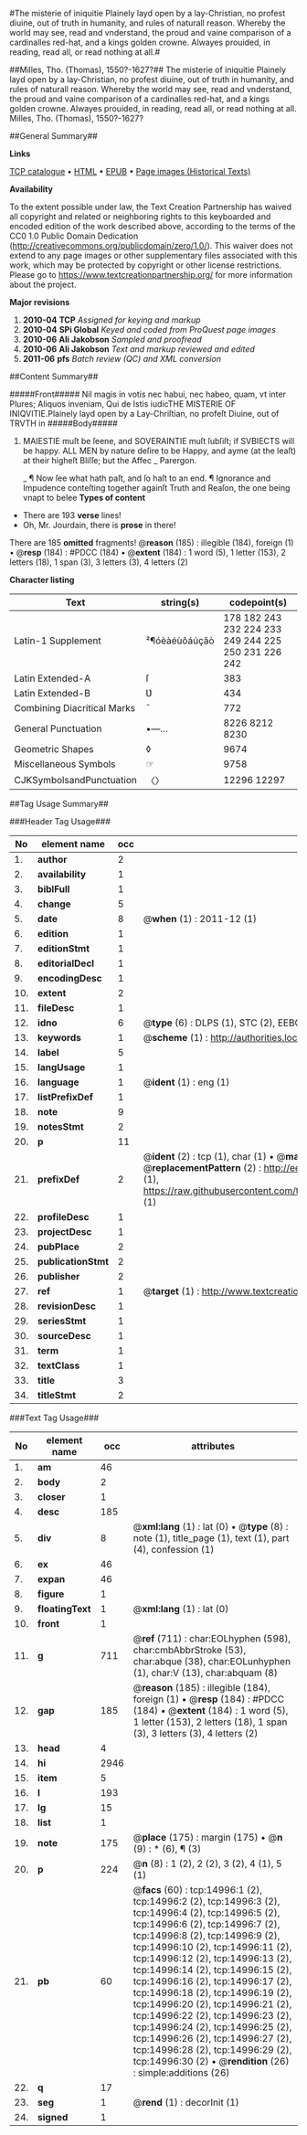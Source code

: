 #The misterie of iniquitie Plainely layd open by a lay-Christian, no profest diuine, out of truth in humanity, and rules of naturall reason. Whereby the world may see, read and vnderstand, the proud and vaine comparison of a cardinalles red-hat, and a kings golden crowne. Alwayes prouided, in reading, read all, or read nothing at all.#

##Milles, Tho. (Thomas), 1550?-1627?##
The misterie of iniquitie Plainely layd open by a lay-Christian, no profest diuine, out of truth in humanity, and rules of naturall reason. Whereby the world may see, read and vnderstand, the proud and vaine comparison of a cardinalles red-hat, and a kings golden crowne. Alwayes prouided, in reading, read all, or read nothing at all.
Milles, Tho. (Thomas), 1550?-1627?

##General Summary##

**Links**

[TCP catalogue](http://www.ota.ox.ac.uk/tcp/)  • 
[HTML](http://tei.it.ox.ac.uk/tcp/Texts-HTML/free/A07/A07554.html)  • 
[EPUB](http://tei.it.ox.ac.uk/tcp/Texts-EPUB/free/A07/A07554.epub) • 
[Page images (Historical Texts)](https://historicaltexts.jisc.ac.uk/eebo-99849825e)

**Availability**

To the extent possible under law, the Text Creation Partnership has waived all copyright and related or neighboring rights to this keyboarded and encoded edition of the work described above, according to the terms of the CC0 1.0 Public Domain Dedication (http://creativecommons.org/publicdomain/zero/1.0/). This waiver does not extend to any page images or other supplementary files associated with this work, which may be protected by copyright or other license restrictions. Please go to https://www.textcreationpartnership.org/ for more information about the project.

**Major revisions**

1. __2010-04__ __TCP__ *Assigned for keying and markup*
1. __2010-04__ __SPi Global__ *Keyed and coded from ProQuest page images*
1. __2010-06__ __Ali Jakobson__ *Sampled and proofread*
1. __2010-06__ __Ali Jakobson__ *Text and markup reviewed and edited*
1. __2011-06__ __pfs__ *Batch review (QC) and XML conversion*

##Content Summary##

#####Front#####
Nil magis in votis nec habui, nec habeo, quam, vt inter Plures; Aliquos inveniam, Qui de Istis iudicTHE MISTERIE OF INIQVITIE.Plainely layd open by a Lay-Chriſtian, no profeſt Diuine, out of TRVTH in 
#####Body#####

1. MAIESTIE muſt be ſeene, and SOVERAINTIE muſt ſubſiſt; if SVBIECTS will be happy.
ALL MEN by nature deſire to be Happy, and ayme (at the leaſt) at their higheſt Bliſſe; but the Affec
    _ Parergon.

    _ ¶ Now ſee what hath paſt, and ſo haſt to an end.
¶ Ignorance and Impudence conteſting together againſt Truth and Reaſon, the one being vnapt to belee
**Types of content**

  * There are 193 **verse** lines!
  * Oh, Mr. Jourdain, there is **prose** in there!

There are 185 **omitted** fragments! 
 @__reason__ (185) : illegible (184), foreign (1)  •  @__resp__ (184) : #PDCC (184)  •  @__extent__ (184) : 1 word (5), 1 letter (153), 2 letters (18), 1 span (3), 3 letters (3), 4 letters (2)

**Character listing**


|Text|string(s)|codepoint(s)|
|---|---|---|
|Latin-1 Supplement|²¶óèàéùôáúçâò|178 182 243 232 224 233 249 244 225 250 231 226 242|
|Latin Extended-A|ſ|383|
|Latin Extended-B|Ʋ|434|
|Combining             Diacritical Marks|̄|772|
|General Punctuation|•—…|8226 8212 8230|
|Geometric Shapes|◊|9674|
|Miscellaneous Symbols|☞|9758|
|CJKSymbolsandPunctuation|〈〉|12296 12297|

##Tag Usage Summary##

###Header Tag Usage###

|No|element name|occ|attributes|
|---|---|---|---|
|1.|__author__|2||
|2.|__availability__|1||
|3.|__biblFull__|1||
|4.|__change__|5||
|5.|__date__|8| @__when__ (1) : 2011-12 (1)|
|6.|__edition__|1||
|7.|__editionStmt__|1||
|8.|__editorialDecl__|1||
|9.|__encodingDesc__|1||
|10.|__extent__|2||
|11.|__fileDesc__|1||
|12.|__idno__|6| @__type__ (6) : DLPS (1), STC (2), EEBO-CITATION (1), PROQUEST (1), VID (1)|
|13.|__keywords__|1| @__scheme__ (1) : http://authorities.loc.gov/ (1)|
|14.|__label__|5||
|15.|__langUsage__|1||
|16.|__language__|1| @__ident__ (1) : eng (1)|
|17.|__listPrefixDef__|1||
|18.|__note__|9||
|19.|__notesStmt__|2||
|20.|__p__|11||
|21.|__prefixDef__|2| @__ident__ (2) : tcp (1), char (1)  •  @__matchPattern__ (2) : ([0-9\-]+):([0-9IVX]+) (1), (.+) (1)  •  @__replacementPattern__ (2) : http://eebo.chadwyck.com/downloadtiff?vid=$1&page=$2 (1), https://raw.githubusercontent.com/textcreationpartnership/Texts/master/tcpchars.xml#$1 (1)|
|22.|__profileDesc__|1||
|23.|__projectDesc__|1||
|24.|__pubPlace__|2||
|25.|__publicationStmt__|2||
|26.|__publisher__|2||
|27.|__ref__|1| @__target__ (1) : http://www.textcreationpartnership.org/docs/. (1)|
|28.|__revisionDesc__|1||
|29.|__seriesStmt__|1||
|30.|__sourceDesc__|1||
|31.|__term__|1||
|32.|__textClass__|1||
|33.|__title__|3||
|34.|__titleStmt__|2||


###Text Tag Usage###

|No|element name|occ|attributes|
|---|---|---|---|
|1.|__am__|46||
|2.|__body__|2||
|3.|__closer__|1||
|4.|__desc__|185||
|5.|__div__|8| @__xml:lang__ (1) : lat (0)  •  @__type__ (8) : note (1), title_page (1), text (1), part (4), confession (1)|
|6.|__ex__|46||
|7.|__expan__|46||
|8.|__figure__|1||
|9.|__floatingText__|1| @__xml:lang__ (1) : lat (0)|
|10.|__front__|1||
|11.|__g__|711| @__ref__ (711) : char:EOLhyphen (598), char:cmbAbbrStroke (53), char:abque (38), char:EOLunhyphen (1), char:V (13), char:abquam (8)|
|12.|__gap__|185| @__reason__ (185) : illegible (184), foreign (1)  •  @__resp__ (184) : #PDCC (184)  •  @__extent__ (184) : 1 word (5), 1 letter (153), 2 letters (18), 1 span (3), 3 letters (3), 4 letters (2)|
|13.|__head__|4||
|14.|__hi__|2946||
|15.|__item__|5||
|16.|__l__|193||
|17.|__lg__|15||
|18.|__list__|1||
|19.|__note__|175| @__place__ (175) : margin (175)  •  @__n__ (9) : * (6), ¶ (3)|
|20.|__p__|224| @__n__ (8) : 1 (2), 2 (2), 3 (2), 4 (1), 5 (1)|
|21.|__pb__|60| @__facs__ (60) : tcp:14996:1 (2), tcp:14996:2 (2), tcp:14996:3 (2), tcp:14996:4 (2), tcp:14996:5 (2), tcp:14996:6 (2), tcp:14996:7 (2), tcp:14996:8 (2), tcp:14996:9 (2), tcp:14996:10 (2), tcp:14996:11 (2), tcp:14996:12 (2), tcp:14996:13 (2), tcp:14996:14 (2), tcp:14996:15 (2), tcp:14996:16 (2), tcp:14996:17 (2), tcp:14996:18 (2), tcp:14996:19 (2), tcp:14996:20 (2), tcp:14996:21 (2), tcp:14996:22 (2), tcp:14996:23 (2), tcp:14996:24 (2), tcp:14996:25 (2), tcp:14996:26 (2), tcp:14996:27 (2), tcp:14996:28 (2), tcp:14996:29 (2), tcp:14996:30 (2)  •  @__rendition__ (26) : simple:additions (26)|
|22.|__q__|17||
|23.|__seg__|1| @__rend__ (1) : decorInit (1)|
|24.|__signed__|1||
